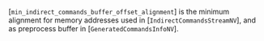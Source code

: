 [`min_indirect_commands_buffer_offset_alignment`] is the minimum alignment
for memory addresses used in [`IndirectCommandsStreamNV`], and as
preprocess buffer in [`GeneratedCommandsInfoNV`].